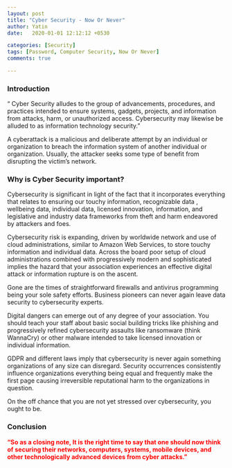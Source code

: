 ```yaml
---
layout: post
title: "Cyber Security - Now Or Never"
author: Yatin
date:   2020-01-01 12:12:12 +0530

categories: [Security]
tags: [Password, Computer Security, Now Or Never] 
comments: true

---
```


### Introduction

“ Cyber Security alludes to the group of advancements, procedures, and practices intended to ensure systems, gadgets, projects, and information from attacks, harm, or unauthorized access. Cybersecurity may likewise be alluded to as information technology security.”

A cyberattack is a malicious and deliberate attempt by an individual or organization to breach the information system of another individual or organization. Usually, the attacker seeks some type of benefit from disrupting the victim’s network.
<!--more-->

### Why is Cyber Security important?

Cybersecurity is significant in light of the fact that it incorporates everything that relates to ensuring our touchy information, recognizable data , wellbeing data, individual data, licensed innovation, information, and legislative and industry data frameworks from theft and harm endeavored by attackers and foes.

Cybersecurity risk is expanding, driven by worldwide network and use of cloud administrations, similar to Amazon Web Services, to store touchy information and individual data. Across the board poor setup of cloud administrations combined with progressively modern and sophisticated implies the hazard that your association experiences an effective digital attack or information rupture is on the ascent.

Gone are the times of straightforward firewalls and antivirus programming being your sole safety efforts. Business pioneers can never again leave data security to cybersecurity experts.

Digital dangers can emerge out of any degree of your association. You should teach your staff about basic social building tricks like phishing and progressively refined cybersecurity assaults like ransomware (think WannaCry) or other malware intended to take licensed innovation or individual information.

GDPR and different laws imply that cybersecurity is never again something organizations of any size can disregard. Security occurrences consistently influence organizations everything being equal and frequently make the first page causing irreversible reputational harm to the organizations in question.

On the off chance that you are not yet stressed over cybersecurity, you ought to be.


### Conclusion

<p style="color: red;"><strong>“So as a closing note, It is the right time to say that one should now think of securing their networks, computers, systems, mobile devices, and other technologically advanced devices from cyber attacks.”</strong>





